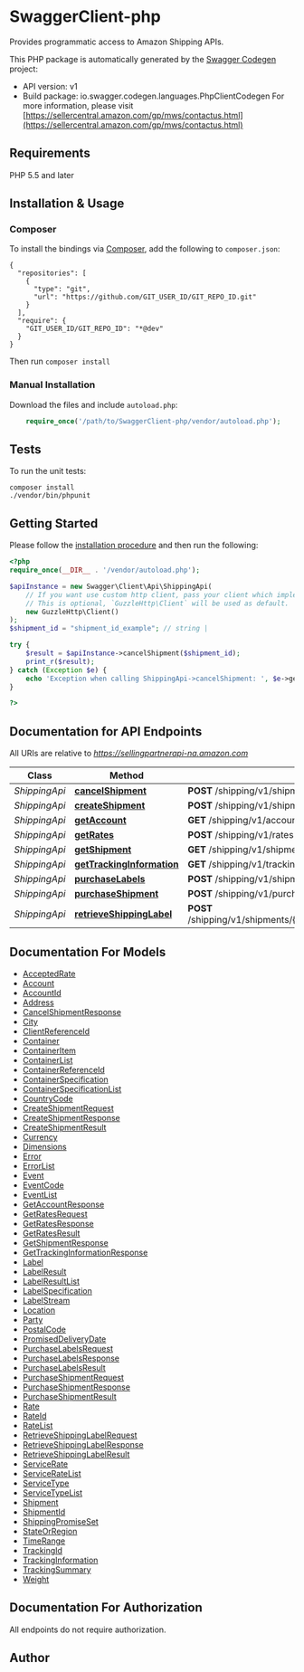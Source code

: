 # SwaggerClient-php
Provides programmatic access to Amazon Shipping APIs.

This PHP package is automatically generated by the [Swagger Codegen](https://github.com/swagger-api/swagger-codegen) project:

- API version: v1
- Build package: io.swagger.codegen.languages.PhpClientCodegen
For more information, please visit [https://sellercentral.amazon.com/gp/mws/contactus.html](https://sellercentral.amazon.com/gp/mws/contactus.html)

## Requirements

PHP 5.5 and later

## Installation & Usage
### Composer

To install the bindings via [Composer](http://getcomposer.org/), add the following to `composer.json`:

```
{
  "repositories": [
    {
      "type": "git",
      "url": "https://github.com/GIT_USER_ID/GIT_REPO_ID.git"
    }
  ],
  "require": {
    "GIT_USER_ID/GIT_REPO_ID": "*@dev"
  }
}
```

Then run `composer install`

### Manual Installation

Download the files and include `autoload.php`:

```php
    require_once('/path/to/SwaggerClient-php/vendor/autoload.php');
```

## Tests

To run the unit tests:

```
composer install
./vendor/bin/phpunit
```

## Getting Started

Please follow the [installation procedure](#installation--usage) and then run the following:

```php
<?php
require_once(__DIR__ . '/vendor/autoload.php');

$apiInstance = new Swagger\Client\Api\ShippingApi(
    // If you want use custom http client, pass your client which implements `GuzzleHttp\ClientInterface`.
    // This is optional, `GuzzleHttp\Client` will be used as default.
    new GuzzleHttp\Client()
);
$shipment_id = "shipment_id_example"; // string | 

try {
    $result = $apiInstance->cancelShipment($shipment_id);
    print_r($result);
} catch (Exception $e) {
    echo 'Exception when calling ShippingApi->cancelShipment: ', $e->getMessage(), PHP_EOL;
}

?>
```

## Documentation for API Endpoints

All URIs are relative to *https://sellingpartnerapi-na.amazon.com*

Class | Method | HTTP request | Description
------------ | ------------- | ------------- | -------------
*ShippingApi* | [**cancelShipment**](docs/Api/ShippingApi.md#cancelshipment) | **POST** /shipping/v1/shipments/{shipmentId}/cancel | 
*ShippingApi* | [**createShipment**](docs/Api/ShippingApi.md#createshipment) | **POST** /shipping/v1/shipments | 
*ShippingApi* | [**getAccount**](docs/Api/ShippingApi.md#getaccount) | **GET** /shipping/v1/account | 
*ShippingApi* | [**getRates**](docs/Api/ShippingApi.md#getrates) | **POST** /shipping/v1/rates | 
*ShippingApi* | [**getShipment**](docs/Api/ShippingApi.md#getshipment) | **GET** /shipping/v1/shipments/{shipmentId} | 
*ShippingApi* | [**getTrackingInformation**](docs/Api/ShippingApi.md#gettrackinginformation) | **GET** /shipping/v1/tracking/{trackingId} | 
*ShippingApi* | [**purchaseLabels**](docs/Api/ShippingApi.md#purchaselabels) | **POST** /shipping/v1/shipments/{shipmentId}/purchaseLabels | 
*ShippingApi* | [**purchaseShipment**](docs/Api/ShippingApi.md#purchaseshipment) | **POST** /shipping/v1/purchaseShipment | 
*ShippingApi* | [**retrieveShippingLabel**](docs/Api/ShippingApi.md#retrieveshippinglabel) | **POST** /shipping/v1/shipments/{shipmentId}/containers/{trackingId}/label | 


## Documentation For Models

 - [AcceptedRate](docs/Model/AcceptedRate.md)
 - [Account](docs/Model/Account.md)
 - [AccountId](docs/Model/AccountId.md)
 - [Address](docs/Model/Address.md)
 - [CancelShipmentResponse](docs/Model/CancelShipmentResponse.md)
 - [City](docs/Model/City.md)
 - [ClientReferenceId](docs/Model/ClientReferenceId.md)
 - [Container](docs/Model/Container.md)
 - [ContainerItem](docs/Model/ContainerItem.md)
 - [ContainerList](docs/Model/ContainerList.md)
 - [ContainerReferenceId](docs/Model/ContainerReferenceId.md)
 - [ContainerSpecification](docs/Model/ContainerSpecification.md)
 - [ContainerSpecificationList](docs/Model/ContainerSpecificationList.md)
 - [CountryCode](docs/Model/CountryCode.md)
 - [CreateShipmentRequest](docs/Model/CreateShipmentRequest.md)
 - [CreateShipmentResponse](docs/Model/CreateShipmentResponse.md)
 - [CreateShipmentResult](docs/Model/CreateShipmentResult.md)
 - [Currency](docs/Model/Currency.md)
 - [Dimensions](docs/Model/Dimensions.md)
 - [Error](docs/Model/Error.md)
 - [ErrorList](docs/Model/ErrorList.md)
 - [Event](docs/Model/Event.md)
 - [EventCode](docs/Model/EventCode.md)
 - [EventList](docs/Model/EventList.md)
 - [GetAccountResponse](docs/Model/GetAccountResponse.md)
 - [GetRatesRequest](docs/Model/GetRatesRequest.md)
 - [GetRatesResponse](docs/Model/GetRatesResponse.md)
 - [GetRatesResult](docs/Model/GetRatesResult.md)
 - [GetShipmentResponse](docs/Model/GetShipmentResponse.md)
 - [GetTrackingInformationResponse](docs/Model/GetTrackingInformationResponse.md)
 - [Label](docs/Model/Label.md)
 - [LabelResult](docs/Model/LabelResult.md)
 - [LabelResultList](docs/Model/LabelResultList.md)
 - [LabelSpecification](docs/Model/LabelSpecification.md)
 - [LabelStream](docs/Model/LabelStream.md)
 - [Location](docs/Model/Location.md)
 - [Party](docs/Model/Party.md)
 - [PostalCode](docs/Model/PostalCode.md)
 - [PromisedDeliveryDate](docs/Model/PromisedDeliveryDate.md)
 - [PurchaseLabelsRequest](docs/Model/PurchaseLabelsRequest.md)
 - [PurchaseLabelsResponse](docs/Model/PurchaseLabelsResponse.md)
 - [PurchaseLabelsResult](docs/Model/PurchaseLabelsResult.md)
 - [PurchaseShipmentRequest](docs/Model/PurchaseShipmentRequest.md)
 - [PurchaseShipmentResponse](docs/Model/PurchaseShipmentResponse.md)
 - [PurchaseShipmentResult](docs/Model/PurchaseShipmentResult.md)
 - [Rate](docs/Model/Rate.md)
 - [RateId](docs/Model/RateId.md)
 - [RateList](docs/Model/RateList.md)
 - [RetrieveShippingLabelRequest](docs/Model/RetrieveShippingLabelRequest.md)
 - [RetrieveShippingLabelResponse](docs/Model/RetrieveShippingLabelResponse.md)
 - [RetrieveShippingLabelResult](docs/Model/RetrieveShippingLabelResult.md)
 - [ServiceRate](docs/Model/ServiceRate.md)
 - [ServiceRateList](docs/Model/ServiceRateList.md)
 - [ServiceType](docs/Model/ServiceType.md)
 - [ServiceTypeList](docs/Model/ServiceTypeList.md)
 - [Shipment](docs/Model/Shipment.md)
 - [ShipmentId](docs/Model/ShipmentId.md)
 - [ShippingPromiseSet](docs/Model/ShippingPromiseSet.md)
 - [StateOrRegion](docs/Model/StateOrRegion.md)
 - [TimeRange](docs/Model/TimeRange.md)
 - [TrackingId](docs/Model/TrackingId.md)
 - [TrackingInformation](docs/Model/TrackingInformation.md)
 - [TrackingSummary](docs/Model/TrackingSummary.md)
 - [Weight](docs/Model/Weight.md)


## Documentation For Authorization

 All endpoints do not require authorization.


## Author




